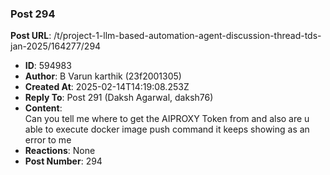 ### Post 294
**Post URL**: /t/project-1-llm-based-automation-agent-discussion-thread-tds-jan-2025/164277/294
- **ID**: 594983
- **Author**: B Varun karthik (23f2001305)
- **Created At**: 2025-02-14T14:19:08.253Z
- **Reply To**: Post 291 (Daksh Agarwal, daksh76)
- **Content**:  
  Can you tell me where to get the AIPROXY Token from and also are u able to execute docker image push command it keeps showing as an error to me
- **Reactions**: None
- **Post Number**: 294

